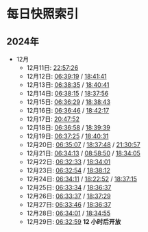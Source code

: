 # 每日快照索引

## 2024年

- 12月
  - 12月11日: [22:57:26](202412/1122.md)
  - 12月12日: [06:39:19](202412/1206.md) / [18:41:41](202412/1218.md)
  - 12月13日: [06:38:35](202412/1306.md) / [18:40:41](202412/1318.md)
  - 12月14日: [06:38:15](202412/1406.md) / [18:37:56](202412/1418.md)
  - 12月15日: [06:36:29](202412/1506.md) / [18:38:43](202412/1518.md)
  - 12月16日: [06:36:46](202412/1606.md) / [18:42:17](202412/1618.md)
  - 12月17日: [20:47:52](202412/1720.md)
  - 12月18日: [06:36:58](202412/1806.md) / [18:39:39](202412/1818.md)
  - 12月19日: [06:37:25](202412/1906.md) / [18:40:31](202412/1918.md)
  - 12月20日: [06:35:07](202412/2006.md) / [18:37:48](202412/2018.md) / [21:30:57](202412/2021.md)
  - 12月21日: [06:34:13](202412/2106.md) / [08:58:50](202412/2108.md) / [18:34:05](202412/2118.md)
  - 12月22日: [06:32:33](202412/2206.md) / [18:34:01](202412/2218.md)
  - 12月23日: [06:32:54](202412/2306.md) / [18:38:12](202412/2318.md)
  - 12月24日: [06:34:11](202412/2406.md) / [18:22:52](202412/2418.md) / [18:37:15](202412/2418.md)
  - 12月25日: [06:33:34](202412/2506.md) / [18:36:37](202412/2518.md)
  - 12月26日: [06:33:37](202412/2606.md) / [18:37:29](202412/2618.md)
  - 12月27日: [06:33:46](202412/2706.md) / [18:36:37](202412/2718.md)
  - 12月28日: [06:34:01](202412/2806.md) / [18:34:55](202412/2818.md)
  - 12月29日: [06:32:59](202412/2906.md) **12 小时后开放**